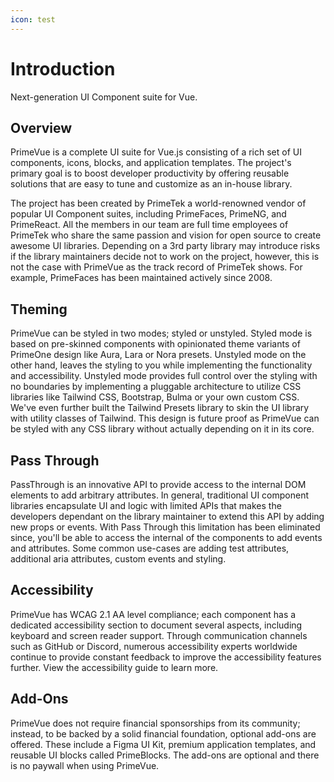 ```yaml
---
icon: test
---
```

# Introduction
Next-generation UI Component suite for Vue.

## Overview
PrimeVue is a complete UI suite for Vue.js consisting of a rich set of UI components, icons, blocks, and application templates. The project's primary goal is to boost developer productivity by offering reusable solutions that are easy to tune and customize as an in-house library.

The project has been created by PrimeTek a world-renowned vendor of popular UI Component suites, including PrimeFaces, PrimeNG, and PrimeReact. All the members in our team are full time employees of PrimeTek who share the same passion and vision for open source to create awesome UI libraries. Depending on a 3rd party library may introduce risks if the library maintainers decide not to work on the project, however, this is not the case with PrimeVue as the track record of PrimeTek shows. For example, PrimeFaces has been maintained actively since 2008.

## Theming
PrimeVue can be styled in two modes; styled or unstyled. Styled mode is based on pre-skinned components with opinionated theme variants of PrimeOne design like Aura, Lara or Nora presets. Unstyled mode on the other hand, leaves the styling to you while implementing the functionality and accessibility. Unstyled mode provides full control over the styling with no boundaries by implementing a pluggable architecture to utilize CSS libraries like Tailwind CSS, Bootstrap, Bulma or your own custom CSS. We've even further built the Tailwind Presets library to skin the UI library with utility classes of Tailwind. This design is future proof as PrimeVue can be styled with any CSS library without actually depending on it in its core.

## Pass Through
PassThrough is an innovative API to provide access to the internal DOM elements to add arbitrary attributes. In general, traditional UI component libraries encapsulate UI and logic with limited APIs that makes the developers dependant on the library maintainer to extend this API by adding new props or events. With Pass Through this limitation has been eliminated since, you'll be able to access the internal of the components to add events and attributes. Some common use-cases are adding test attributes, additional aria attributes, custom events and styling.

## Accessibility
PrimeVue has WCAG 2.1 AA level compliance; each component has a dedicated accessibility section to document several aspects, including keyboard and screen reader support. Through communication channels such as GitHub or Discord, numerous accessibility experts worldwide continue to provide constant feedback to improve the accessibility features further. View the accessibility guide to learn more.

## Add-Ons
PrimeVue does not require financial sponsorships from its community; instead, to be backed by a solid financial foundation, optional add-ons are offered. These include a Figma UI Kit, premium application templates, and reusable UI blocks called PrimeBlocks. The add-ons are optional and there is no paywall when using PrimeVue.


